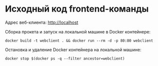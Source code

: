 # Исходный код frontend-команды

Адрес веб-клиента: [http://localhost](http://localhost)

Сборка прокета и запуск на локальной машине в Docker контейнере:
```
docker build -t webclient . && docker run --rm -d -p 80:80 webclient
```

Остановка и удаление Docker контейнера на локальной машине:
```
docker stop $(docker ps -q --filter ancestor=webclient)  
```
